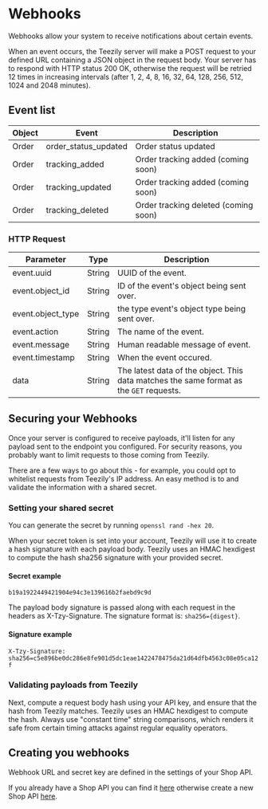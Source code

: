 # Webhooks

Webhooks allow your system to receive notifications about certain events.

When an event occurs, the Teezily server will make a POST request to your defined URL containing a JSON object in the request body. Your server has to respond with HTTP status 200 OK, otherwise the request will be retried 12 times in increasing intervals (after 1, 2, 4, 8, 16, 32, 64, 128, 256, 512, 1024 and 2048 minutes).

## Event list

Object | Event | Description
------ | ----- | -----------
Order | order_status_updated | Order status updated
Order | tracking_added | Order tracking added (coming soon)
Order | tracking_updated | Order tracking added (coming soon)
Order | tracking_deleted | Order tracking deleted (coming soon)

### HTTP Request

<!-- id | String | ID of the object being sent over.
object | String | The type of object being sent: for now only `order` is implemented -->

Parameter | Type | Description
--------- | ---- | -----------
event.uuid | String | UUID of the event.
event.object_id | String | ID of the event's object being sent over.
event.object_type | String | the type event's object type being sent over.
event.action | String | The name of the event.
event.message | String | Human readable message of event.
event.timestamp | String | When the event occured.
data | String | The latest data of the object. This data matches the same format as the `GET` requests.

<!-- event.user | String | Who triggered the event. ("<email>" | "Dreamship Staff" | "System") -->

## Securing your Webhooks

Once your server is configured to receive payloads, it'll listen for any payload sent to the endpoint you configured. For security reasons, you probably want to limit requests to those coming from Teezily.

There are a few ways to go about this - for example, you could opt to whitelist requests from Teezily's IP address. An easy method is to and validate the information with a shared secret.

### Setting your shared secret

You can generate the secret by running `openssl rand -hex 20`.

When your secret token is set into your account, Teezily will use it to create a hash signature with each payload body. Teezily uses an HMAC hexdigest to compute the hash sha256 signature with your provided secret.

#### Secret example

`b19a1922449421904e94c3e139616b2faebd9c9d`

The payload body signature is passed along with each request in the headers as X-Tzy-Signature. The signature format is: `sha256={digest}`.

#### Signature example

`X-Tzy-Signature: sha256=c5e896be0dc286e8fe901d5dc1eae1422478475da21d64dfb4563c08e05ca12f`

### Validating payloads from Teezily

Next, compute a request body hash using your API key, and ensure that the hash from Teezily matches. Teezily uses an HMAC hexdigest to compute the hash. Always use "constant time" string comparisons, which renders it safe from certain timing attacks against regular equality operators.

## Creating you webhooks

Webhook URL and secret key are defined in the settings of your Shop API.

If you already have a Shop API you can find it [here](/account/shops/new) otherwise create a new Shop API [here](/account/shop_api_/new).


<!---

Order |
---------------- |
order-created |
order-deleted |
order-reprinted |
order-status-updated |
order-details-updated |
tracking-added |
tracking-updated |
tracking-deleted |
print-file-added |
print-file-removed |
line-item-details-updated |
line-item-added |
line-item-removed |
line-ticket-opened |
line-ticket-closed |

Product |
----------------- |
product-created |
product-deleted |


Item Variant |
---------------------- |
item-variant-availability-updated |
item-variant-added |

## Gearment

All |
--- |
order_completed |
order_canceled |
tracking_updated |
shipping_address_unverified |

## Printify

Shop events |
-------------------- |
shop:disconnected |

Product events |
----------------------- |
product:deleted |
product:publish:started |

Order events |
--------------------- |
order:created |
order:updated |
order:sent-to-production |
order:shipment:created |
order:shipment:delivered |


## Printful

All |
--- |
Package shipped |
Package returned |
Order created |
Order updated |
Order failed |
Order canceled |
Product synced |
Product updated |
Stock updated |
Order put hold |
Order remove hold |


--->

<!--
<aside class="warning">I don't see the utility of registering webhooks.... if a webhook URL is registered we should just push on it, how about packages split tracking ? should we push line item or for tracking</aside>
-->
